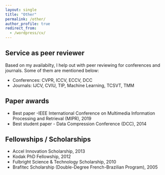 ```yaml
---
layout: single
title: "Other"
permalink: /other/
author_profile: true
redirect_from:
  - /wordpress/cv/
---
```


## Service as peer reviewer

Based on my availabilty, I help out with peer reviewing for conferences and
journals. Some of them are mentioned below:

* Conferences: CVPR, ICCV, ECCV, DCC
* Journals: IJCV, CVIU, TIP, Machine Learning, TCSVT, TMM

## Paper awards

* Best paper -IEEE International Conference on Multimedia Information Processing and Retrieval (MIPR), 2019
* Best student paper - Data Compression Conference (DCC), 2014

## Fellowships / Scholarships

* Accel Innovation Scholarship, 2013
* Kodak PhD Fellowship, 2012
* Fulbright Science & Technology Scholarship, 2010
* Brafitec Scholarship (Double-Degree French-Brazilian Program), 2005
